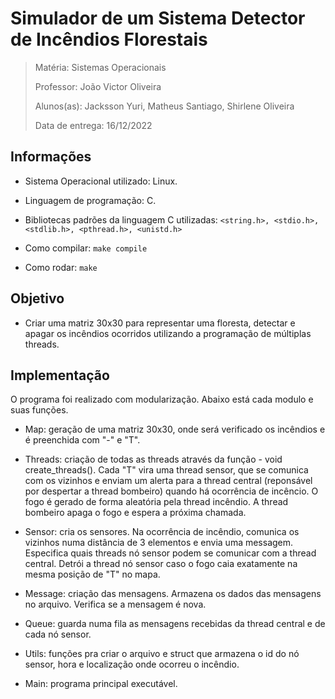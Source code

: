 ﻿
#  Simulador de um Sistema Detector de Incêndios Florestais

> Matéria: Sistemas Operacionais
> 
>Professor: João Victor Oliveira
>
> Alunos(as): Jacksson Yuri, Matheus Santiago, Shirlene Oliveira
>
> Data de entrega: 16/12/2022


## Informações

* Sistema Operacional utilizado: Linux.
* Linguagem de programação: C.
* Bibliotecas padrões da linguagem C utilizadas:  `<string.h>, <stdio.h>, <stdlib.h>, <pthread.h>, <unistd.h>`

* Como compilar: `make compile`
* Como rodar: `make` 
  
 
## Objetivo

* Criar uma matriz 30x30 para representar uma floresta, detectar e apagar os incêndios ocorridos utilizando a programação de múltiplas threads.

## Implementação

O programa foi realizado com modularização. Abaixo está cada modulo e suas funções.

* Map: geração de uma matriz 30x30, onde será verificado os incêndios e é preenchida com "-" e "T".  

* Threads: criação de todas as threads através da função - void  create_threads(). Cada "T" vira uma thread sensor, que se comunica com os vizinhos e enviam um alerta para a thread central (reponsável por despertar a thread bombeiro) quando há ocorrência de incêncio. O fogo é gerado de forma aleatória pela thread incêndio.  A thread bombeiro apaga o fogo e espera a próxima chamada.

* Sensor: cria os sensores. Na ocorrência de incêndio, comunica os vizinhos numa distância de 3 elementos e envia uma messagem. Especifica quais threads nó sensor podem se comunicar com a thread central. Detrói a thread nó sensor caso o fogo caia exatamente na mesma posição de "T" no mapa. 

* Message: criação das mensagens. Armazena os dados das mensagens no arquivo. Verifica se a mensagem é nova.

* Queue: guarda numa fila as mensagens recebidas da thread central e de cada nó sensor. 

* Utils: funções pra criar o arquivo e struct que armazena o id do nó sensor, hora e localização onde ocorreu o incêndio. 
* Main: programa principal executável.








